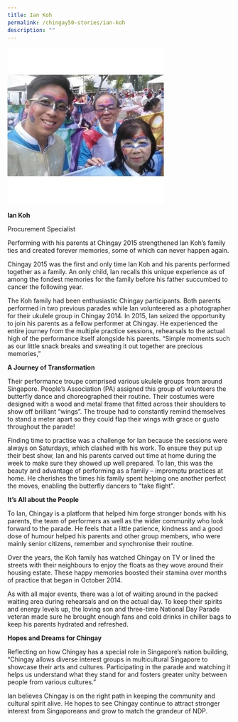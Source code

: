 ```yaml
---
title: Ian Koh
permalink: /chingay50-stories/ian-koh
description: ""
---
```

![](/images/Chingay50%20Stories/ian-koh-50storiesimage.jpg)

**Ian Koh**

Procurement Specialist

Performing with his parents at Chingay 2015 strengthened Ian Koh’s family ties and created forever memories, some of which can never happen again.

 

Chingay 2015 was the first and only time Ian Koh and his parents performed together as a family. An only child, Ian recalls this unique experience as of among the fondest memories for the family before his father succumbed to cancer the following year.

The Koh family had been enthusiastic Chingay participants. Both parents performed in two previous parades while Ian volunteered as a photographer for their ukulele group in Chingay 2014. In 2015, Ian seized the opportunity to join his parents as a fellow performer at Chingay. He experienced the entire journey from the multiple practice sessions, rehearsals to the actual high of the performance itself alongside his parents. “Simple moments such as our little snack breaks and sweating it out together are precious memories,”

 

**A Journey of Transformation**

Their performance troupe comprised various ukulele groups from around Singapore. People’s Association (PA) assigned this group of volunteers the butterfly dance and choreographed their routine. Their costumes were designed with a wood and metal frame that fitted across their shoulders to show off brilliant “wings”. The troupe had to constantly remind themselves to stand a meter apart so they could flap their wings with grace or gusto throughout the parade!

Finding time to practise was a challenge for Ian because the sessions were always on Saturdays, which clashed with his work. To ensure they put up their best show, Ian and his parents carved out time at home during the week to make sure they showed up well prepared. To Ian, this was the beauty and advantage of performing as a family – impromptu practices at home. He cherishes the times his family spent helping one another perfect the moves, enabling the butterfly dancers to “take flight”.

 

**It’s All about the People**

To Ian, Chingay is a platform that helped him forge stronger bonds with his parents, the team of performers as well as the wider community who look forward to the parade. He feels that a little patience, kindness and a good dose of humour helped his parents and other group members, who were mainly senior citizens, remember and synchronise their routine.

Over the years, the Koh family has watched Chingay on TV or lined the streets with their neighbours to enjoy the floats as they wove around their housing estate. These happy memories boosted their stamina over months of practice that began in October 2014.

As with all major events, there was a lot of waiting around in the packed waiting area during rehearsals and on the actual day. To keep their spirits and energy levels up, the loving son and three-time National Day Parade veteran made sure he brought enough fans and cold drinks in chiller bags to keep his parents hydrated and refreshed.

 

**Hopes and Dreams for Chingay**

Reflecting on how Chingay has a special role in Singapore’s nation building, “Chingay allows diverse interest groups in multicultural Singapore to showcase their arts and cultures. Participating in the parade and watching it helps us understand what they stand for and fosters greater unity between people from various cultures.”

Ian believes Chingay is on the right path in keeping the community and cultural spirit alive. He hopes to see Chingay continue to attract stronger interest from Singaporeans and grow to match the grandeur of NDP.